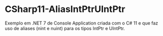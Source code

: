 # CSharp11-AliasIntPtrUIntPtr
Exemplo em .NET 7 de Console Application criada com o C# 11 e que faz uso de aliases (nint e nuint) para os tipos IntPtr e UIntPtr.

